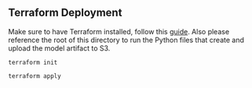 ## Terraform Deployment

Make sure to have Terraform installed, follow this [guide](https://developer.hashicorp.com/terraform/tutorials/aws-get-started/install-cli). Also please reference the root of this directory to run the Python files that create and upload the model artifact to S3.

```
terraform init

terraform apply
```
